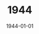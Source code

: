 ---
title: "1944"
description: A Failed Campaign; Germany Attempts to Hold Against the Red Army and Push Forward Again
date: 1944-01-01
---